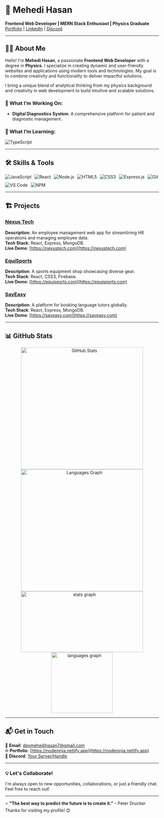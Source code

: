 # 👋 Mehedi Hasan  

**Frontend Web Developer | MERN Stack Enthusiast | Physics Graduate**  
[Portfolio](https://nodeninja.netlify.app) | [LinkedIn](https://www.linkedin.com/in/your-profile) | [Discord](https://discord.com/invite/your-server)  

---

## 👩‍💻 About Me  

Hello! I'm **Mehedi Hasan**, a passionate **Frontend Web Developer** with a degree in **Physics**. I specialize in creating dynamic and user-friendly websites and applications using modern tools and technologies. My goal is to combine creativity and functionality to deliver impactful solutions.  

I bring a unique blend of analytical thinking from my physics background and creativity in web development to build intuitive and scalable solutions.  

### 🚀 What I’m Working On:
- **Digital Diagnostics System**: A comprehensive platform for patient and diagnostic management.  

### 🌱 What I’m Learning:
<div align="left" style="display: flex; flex-wrap: wrap; gap: 10px;">
  <img src="https://img.shields.io/badge/TypeScript-007ACC?style=for-the-badge&logo=typescript&logoColor=white" alt="TypeScript" />
</div>  

---

## 🛠️ Skills & Tools  

<div align="left" style="display: flex; flex-wrap: wrap; gap: 10px;">
  <img src="https://img.shields.io/badge/JavaScript-F7DF1E?style=for-the-badge&logo=javascript&logoColor=black" alt="JavaScript" />
  <img src="https://img.shields.io/badge/React-20232A?style=for-the-badge&logo=react&logoColor=61DAFB" alt="React" />
  <img src="https://img.shields.io/badge/Node.js-339933?style=for-the-badge&logo=nodedotjs&logoColor=white" alt="Node.js" />
  <img src="https://img.shields.io/badge/HTML5-E34F26?style=for-the-badge&logo=html5&logoColor=white" alt="HTML5" />
  <img src="https://img.shields.io/badge/CSS3-1572B6?style=for-the-badge&logo=css3&logoColor=white" alt="CSS3" />
  <img src="https://img.shields.io/badge/Express.js-000000?style=for-the-badge&logo=express&logoColor=white" alt="Express.js" />
  <img src="https://img.shields.io/badge/Git-F05032?style=for-the-badge&logo=git&logoColor=white" alt="Git" />
  <img src="https://img.shields.io/badge/VS%20Code-0078D4?style=for-the-badge&logo=visual-studio-code&logoColor=white" alt="VS Code" />
  <img src="https://img.shields.io/badge/NPM-CB3837?style=for-the-badge&logo=npm&logoColor=white" alt="NPM" />
</div>

---

## 🏗️ Projects  

### [Nexus Tech](https://github.com/mehedihasan/nexus-tech)  
**Description**: An employee management web app for streamlining HR operations and managing employee data.  
**Tech Stack**: React, Express, MongoDB.  
**Live Demo**: [https://nexustech.com](https://nexustech.com)  

### [EquiSports](https://github.com/mehedihasan/equisports)  
**Description**: A sports equipment shop showcasing diverse gear.  
**Tech Stack**: React, CSS3, Firebase.  
**Live Demo**: [https://equisports.com](https://equisports.com)  

### [SayEasy](https://github.com/mehedihasan/sayeasy)  
**Description**: A platform for booking language tutors globally.  
**Tech Stack**: React, Express, MongoDB.  
**Live Demo**: [https://sayeasy.com](https://sayeasy.com)  

---

## 📊 GitHub Stats  

<div align="center">
  <img src="https://github-readme-stats.vercel.app/api?username=nodeNINJAr&show_icons=true&theme=github" width="400"  alt="GitHub Stats" />
  <img src="https://github-readme-stats.vercel.app/api/top-langs?username=nodeNINJAr&locale=en&layout=compact&langs_count=5&theme=github&hide_border=false" width="400" alt="Languages Graph" />
</div>
<div align="center">
  <img src="https://github-readme-stats.vercel.app/api?username=nodeNINJAr&hide_title=false&hide_rank=false&show_icons=true&include_all_commits=true&count_private=true&disable_animations=false&theme=dracula&locale=en&hide_border=false" width="400" height="200" alt="stats graph"  />
  <img src="https://github-readme-stats.vercel.app/api/top-langs?username=nodeNINJAr&locale=en&hide_title=false&layout=compact&card_width=400&langs_count=5&theme=dracula&hide_border=false" height="200" alt="languages graph"  />
</div>

---

## 📬 Get in Touch  

📧 **Email**: devmehedihasan7@gmail.com  
🌐 **Portfolio**: [https://nodeninja.netlify.app](https://nodeninja.netlify.app)  
💬 **Discord**: [Your Server/Handle](https://discord.com/invite/your-server)  

---

### 💡 Let's Collaborate!  
I'm always open to new opportunities, collaborations, or just a friendly chat. Feel free to reach out!  

---

⭐ **"The best way to predict the future is to create it."** – Peter Drucker  
Thanks for visiting my profile! 😊  
